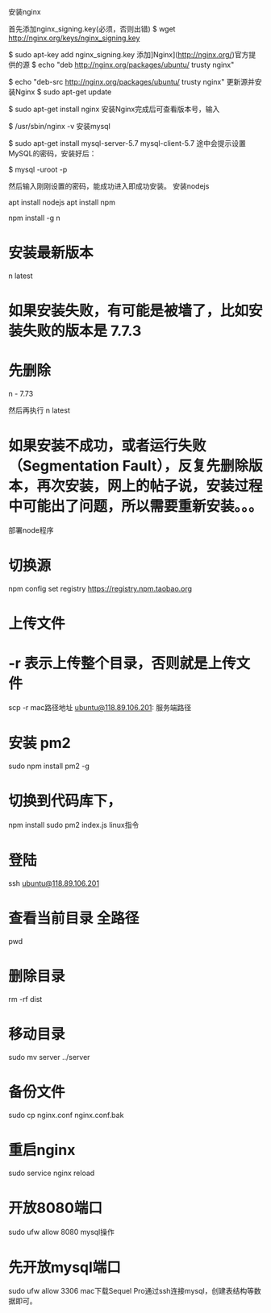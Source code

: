 安装nginx

首先添加nginx_signing.key(必须，否则出错)
$ wget http://nginx.org/keys/nginx_signing.key

$ sudo apt-key add nginx_signing.key
添加]Nginx](http://nginx.org/)官方提供的源
$ echo "deb http://nginx.org/packages/ubuntu/ trusty nginx" 

$ echo "deb-src http://nginx.org/packages/ubuntu/ trusty nginx" 
更新源并安装Nginx
$ sudo apt-get update

$ sudo apt-get install nginx
安装Nginx完成后可查看版本号，输入

$ /usr/sbin/nginx -v
安装mysql

$ sudo apt-get install mysql-server-5.7 mysql-client-5.7
途中会提示设置MySQL的密码，安装好后：

$ mysql -uroot -p
 
然后输入刚刚设置的密码，能成功进入即成功安装。
安装nodejs

apt install nodejs
apt install npm

npm install -g n

# 安装最新版本
n latest

# 如果安装失败，有可能是被墙了，比如安装失败的版本是 7.7.3
# 先删除
n - 7.73
 
然后再执行 
n latest

# 如果安装不成功，或者运行失败（Segmentation Fault），反复先删除版本，再次安装，网上的帖子说，安装过程中可能出了问题，所以需要重新安装。。。
部署node程序

# 切换源
npm config set registry https://registry.npm.taobao.org 

# 上传文件
# -r 表示上传整个目录，否则就是上传文件
scp -r  mac路径地址 ubuntu@118.89.106.201: 服务端路径

# 安装 pm2
sudo npm install pm2 -g

# 切换到代码库下，
npm install 
sudo pm2 index.js
linux指令

# 登陆
ssh ubuntu@118.89.106.201

# 查看当前目录 全路径
pwd

# 删除目录
rm -rf dist  

# 移动目录
sudo mv server ../server

# 备份文件
sudo cp nginx.conf nginx.conf.bak

# 重启nginx
sudo service nginx reload

# 开放8080端口
sudo ufw allow  8080
mysql操作

# 先开放mysql端口
sudo ufw allow  3306
mac下载Sequel Pro通过ssh连接mysql，创建表结构等数据即可。